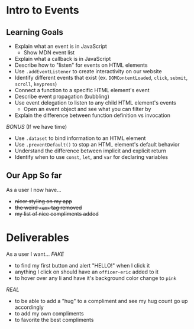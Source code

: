 # Intro to Events

## Learning Goals
* Explain what an event is in JavaScript
  * Show MDN event list
* Explain what a callback is in JavaScript
* Describe how to "listen" for events on HTML elements
* Use `.addEventListener` to create interactivity on our website
* Identify different events that exist (ex. `DOMContentLoaded`, `click`, `submit`, `scroll`, `keypress`)
* Connect a function to a specific HTML element's event
* Describe event propagation (bubbling)
* Use event delegation to listen to any child HTML element's events
  * Open an event object and see what you can filter by
* Explain the difference between function definition vs invocation

*BONUS* (If we have time)
* Use `.dataset` to bind information to an HTML element
* Use `.preventDefault()` to stop an HTML element's default behavior
* Understand the difference between implicit and explicit return
* Identify when to use `const`, `let`, and `var` for declaring variables




## Our App So far
As a user I now have...
* ~~nicer styling on my app~~
* ~~the weird `<em>` tag removed~~
* ~~my list of nice compliments added~~


# Deliverables
As a user I want...
*FAKE*
* to find my first button and alert "HELLO!" when I click it
* anything I click on should have an `officer-eric` added to it
* to hover over any li and have it's background color change to `pink`

*REAL*
* to be able to add a "hug" to a compliment and see my hug count go up accordingly
* to add my own compliments
* to favorite the best compliments
